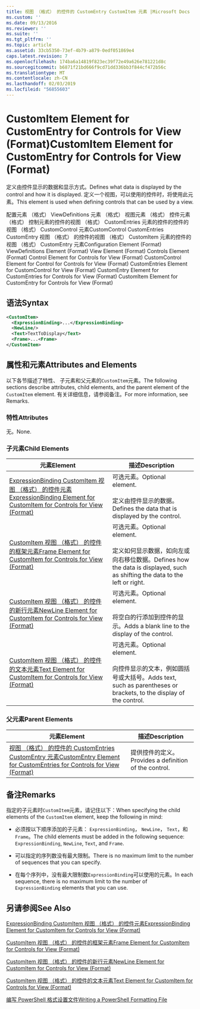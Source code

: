 ```yaml
---
title: 视图 （格式） 的控件的 CustomEntry CustomItem 元素 |Microsoft Docs
ms.custom: ''
ms.date: 09/13/2016
ms.reviewer: ''
ms.suite: ''
ms.tgt_pltfrm: ''
ms.topic: article
ms.assetid: 33cb5350-73ef-4b79-a879-0edf051869e4
caps.latest.revision: 7
ms.openlocfilehash: 174ba6a14819f823ec39f72e49a626e781221d8c
ms.sourcegitcommit: b6871f21bd666f9cd71dd336bb3f844cf472b56c
ms.translationtype: MT
ms.contentlocale: zh-CN
ms.lasthandoff: 02/03/2019
ms.locfileid: "56855603"
---
```

# <a name="customitem-element-for-customentry-for-controls-for-view-format"></a><span data-ttu-id="b837c-102">CustomItem Element for CustomEntry for Controls for View (Format)</span><span class="sxs-lookup"><span data-stu-id="b837c-102">CustomItem Element for CustomEntry for Controls for View (Format)</span></span>

<span data-ttu-id="b837c-103">定义由控件显示的数据和显示方式。</span><span class="sxs-lookup"><span data-stu-id="b837c-103">Defines what data is displayed by the control and how it is displayed.</span></span> <span data-ttu-id="b837c-104">定义一个视图，可以使用的控件时，将使用此元素。</span><span class="sxs-lookup"><span data-stu-id="b837c-104">This element is used when defining controls that can be used by a view.</span></span>

<span data-ttu-id="b837c-105">配置元素 （格式） ViewDefinitions 元素 （格式） 视图元素 （格式） 控件元素 （格式） 控制元素的控件的视图 （格式） CustomEntries 元素的控件的控件的视图 （格式） CustomControl 元素CustomControl CustomEntries CustomEntry 视图 （格式） 的控件的视图 （格式） CustomItem 元素的控件的视图 （格式） CustomEntry 元素</span><span class="sxs-lookup"><span data-stu-id="b837c-105">Configuration Element (Format) ViewDefinitions Element (Format) View Element (Format) Controls Element (Format) Control Element for Controls for View (Format) CustomControl Element for Control for Controls for View (Format) CustomEntries Element for CustomControl for View (Format) CustomEntry Element for CustomEntries for Controls for View (Format) CustomItem Element for CustomEntry for Controls for View (Format)</span></span>

## <a name="syntax"></a><span data-ttu-id="b837c-106">语法</span><span class="sxs-lookup"><span data-stu-id="b837c-106">Syntax</span></span>

```xml
<CustomItem>
  <ExpressionBinding>...</ExpressionBinding>
  <NewLine/>
  <Text>TextToDisplay</Text>
  <Frame>...<Frame>
</CustomItem>
```

## <a name="attributes-and-elements"></a><span data-ttu-id="b837c-107">属性和元素</span><span class="sxs-lookup"><span data-stu-id="b837c-107">Attributes and Elements</span></span>

<span data-ttu-id="b837c-108">以下各节描述了特性、 子元素和父元素的`CustomItem`元素。</span><span class="sxs-lookup"><span data-stu-id="b837c-108">The following sections describe attributes, child elements, and the parent element of the `CustomItem` element.</span></span> <span data-ttu-id="b837c-109">有关详细信息，请参阅备注。</span><span class="sxs-lookup"><span data-stu-id="b837c-109">For more information, see Remarks.</span></span>

### <a name="attributes"></a><span data-ttu-id="b837c-110">特性</span><span class="sxs-lookup"><span data-stu-id="b837c-110">Attributes</span></span>

<span data-ttu-id="b837c-111">无。</span><span class="sxs-lookup"><span data-stu-id="b837c-111">None.</span></span>

### <a name="child-elements"></a><span data-ttu-id="b837c-112">子元素</span><span class="sxs-lookup"><span data-stu-id="b837c-112">Child Elements</span></span>

|<span data-ttu-id="b837c-113">元素</span><span class="sxs-lookup"><span data-stu-id="b837c-113">Element</span></span>|<span data-ttu-id="b837c-114">描述</span><span class="sxs-lookup"><span data-stu-id="b837c-114">Description</span></span>|
|-------------|-----------------|
|[<span data-ttu-id="b837c-115">ExpressionBinding CustomItem 视图 （格式） 的控件元素</span><span class="sxs-lookup"><span data-stu-id="b837c-115">ExpressionBinding Element for CustomItem for Controls for View (Format)</span></span>](./expressionbinding-element-for-customitem-for-controls-for-view-format.md)|<span data-ttu-id="b837c-116">可选元素。</span><span class="sxs-lookup"><span data-stu-id="b837c-116">Optional element.</span></span><br /><br /> <span data-ttu-id="b837c-117">定义由控件显示的数据。</span><span class="sxs-lookup"><span data-stu-id="b837c-117">Defines the data that is displayed by the control.</span></span>|
|[<span data-ttu-id="b837c-118">CustomItem 视图 （格式） 的控件的框架元素</span><span class="sxs-lookup"><span data-stu-id="b837c-118">Frame Element for CustomItem for Controls for View (Format)</span></span>](./frame-element-for-customitem-for-controls-for-view-format.md)|<span data-ttu-id="b837c-119">可选元素。</span><span class="sxs-lookup"><span data-stu-id="b837c-119">Optional element.</span></span><br /><br /> <span data-ttu-id="b837c-120">定义如何显示数据，如向左或向右移位数据。</span><span class="sxs-lookup"><span data-stu-id="b837c-120">Defines how the data is displayed, such as shifting the data to the left or right.</span></span>|
|[<span data-ttu-id="b837c-121">CustomItem 视图 （格式） 的控件的新行元素</span><span class="sxs-lookup"><span data-stu-id="b837c-121">NewLine Element for CustomItem for Controls for View (Format)</span></span>](./newline-element-for-customitem-for-controls-for-view-format.md)|<span data-ttu-id="b837c-122">可选元素。</span><span class="sxs-lookup"><span data-stu-id="b837c-122">Optional element.</span></span><br /><br /> <span data-ttu-id="b837c-123">将空白的行添加到控件的显示。</span><span class="sxs-lookup"><span data-stu-id="b837c-123">Adds a blank line to the display of the control.</span></span>|
|[<span data-ttu-id="b837c-124">CustomItem 视图 （格式） 的控件的文本元素</span><span class="sxs-lookup"><span data-stu-id="b837c-124">Text Element for CustomItem for Controls for View (Format)</span></span>](./text-element-for-customitem-for-controls-for-view-format.md)|<span data-ttu-id="b837c-125">可选元素。</span><span class="sxs-lookup"><span data-stu-id="b837c-125">Optional element.</span></span><br /><br /> <span data-ttu-id="b837c-126">向控件显示的文本，例如圆括号或大括号。</span><span class="sxs-lookup"><span data-stu-id="b837c-126">Adds text, such as parentheses or brackets, to the display of the control.</span></span>|

### <a name="parent-elements"></a><span data-ttu-id="b837c-127">父元素</span><span class="sxs-lookup"><span data-stu-id="b837c-127">Parent Elements</span></span>

|<span data-ttu-id="b837c-128">元素</span><span class="sxs-lookup"><span data-stu-id="b837c-128">Element</span></span>|<span data-ttu-id="b837c-129">描述</span><span class="sxs-lookup"><span data-stu-id="b837c-129">Description</span></span>|
|-------------|-----------------|
|[<span data-ttu-id="b837c-130">视图 （格式） 的控件的 CustomEntries CustomEntry 元素</span><span class="sxs-lookup"><span data-stu-id="b837c-130">CustomEntry Element for CustomEntries for Controls for View (Format)</span></span>](./customentry-element-for-customentries-for-controls-for-view-format.md)|<span data-ttu-id="b837c-131">提供控件的定义。</span><span class="sxs-lookup"><span data-stu-id="b837c-131">Provides a definition of the control.</span></span>|

## <a name="remarks"></a><span data-ttu-id="b837c-132">备注</span><span class="sxs-lookup"><span data-stu-id="b837c-132">Remarks</span></span>

<span data-ttu-id="b837c-133">指定的子元素时`CustomItem`元素，请记住以下：</span><span class="sxs-lookup"><span data-stu-id="b837c-133">When specifying the child elements of the `CustomItem` element, keep the following in mind:</span></span>

- <span data-ttu-id="b837c-134">必须按以下顺序添加的子元素： `ExpressionBinding`， `NewLine`， `Text`，和`Frame`。</span><span class="sxs-lookup"><span data-stu-id="b837c-134">The child elements must be added in the following sequence: `ExpressionBinding`, `NewLine`, `Text`, and `Frame`.</span></span>

- <span data-ttu-id="b837c-135">可以指定的序列数没有最大限制。</span><span class="sxs-lookup"><span data-stu-id="b837c-135">There is no maximum limit to the number of sequences that you can specify.</span></span>

- <span data-ttu-id="b837c-136">在每个序列中，没有最大限制数`ExpressionBinding`可以使用的元素。</span><span class="sxs-lookup"><span data-stu-id="b837c-136">In each sequence, there is no maximum limit to the number of `ExpressionBinding` elements that you can use.</span></span>

## <a name="see-also"></a><span data-ttu-id="b837c-137">另请参阅</span><span class="sxs-lookup"><span data-stu-id="b837c-137">See Also</span></span>

[<span data-ttu-id="b837c-138">ExpressionBinding CustomItem 视图 （格式） 的控件元素</span><span class="sxs-lookup"><span data-stu-id="b837c-138">ExpressionBinding Element for CustomItem for Controls for View (Format)</span></span>](./expressionbinding-element-for-customitem-for-controls-for-view-format.md)

[<span data-ttu-id="b837c-139">CustomItem 视图 （格式） 的控件的框架元素</span><span class="sxs-lookup"><span data-stu-id="b837c-139">Frame Element for CustomItem for Controls for View (Format)</span></span>](./frame-element-for-customitem-for-controls-for-view-format.md)

[<span data-ttu-id="b837c-140">CustomItem 视图 （格式） 的控件的新行元素</span><span class="sxs-lookup"><span data-stu-id="b837c-140">NewLine Element for CustomItem for Controls for View (Format)</span></span>](./newline-element-for-customitem-for-controls-for-view-format.md)

[<span data-ttu-id="b837c-141">CustomItem 视图 （格式） 的控件的文本元素</span><span class="sxs-lookup"><span data-stu-id="b837c-141">Text Element for CustomItem for Controls for View (Format)</span></span>](./text-element-for-customitem-for-controls-for-view-format.md)

[<span data-ttu-id="b837c-142">编写 PowerShell 格式设置文件</span><span class="sxs-lookup"><span data-stu-id="b837c-142">Writing a PowerShell Formatting File</span></span>](./writing-a-powershell-formatting-file.md)
